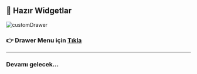  <h2> 🚀 Hazır Widgetlar </h2> 

![customDrawer](https://github.com/user-attachments/assets/6f82cc24-224a-4505-92f5-1fc374103705)

### 👉 Drawer Menu için <a href="https://github.com/ozcanbayram/Flutter-Dart-Learning-Notes/tree/master/ready_custom_widgets/lib/feature/drawer_menu"> Tıkla </a> 
<hr>

### Devamı gelecek...
